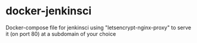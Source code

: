 # docker-jenkinsci
Docker-compose file for jenkinsci using "letsencrypt-nginx-proxy" to serve it (on port 80) at a subdomain of your choice
